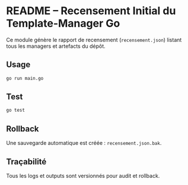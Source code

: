 # README – Recensement Initial du Template-Manager Go

Ce module génère le rapport de recensement (`recensement.json`) listant tous les managers et artefacts du dépôt.

## Usage

```bash
go run main.go
```

## Test

```bash
go test
```

## Rollback

Une sauvegarde automatique est créée : `recensement.json.bak`.

## Traçabilité

Tous les logs et outputs sont versionnés pour audit et rollback.